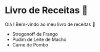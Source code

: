 # Livro de Receitas :book:

Olá ! Bem-vindo ao meu livro de receitas :call_me_hand:

-  Strogonoff de Frango
-  Pudim de Leite de Macho
-  Carne de Pombo 

